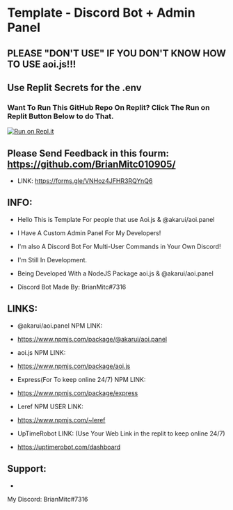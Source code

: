 # Template - Discord Bot + Admin Panel

## PLEASE "DON'T USE" IF YOU DON'T KNOW HOW TO USE aoi.js!!!

## Use Replit Secrets for the .env

### Want To Run This GitHub Repo On Replit? Click The Run on Replit Button Below to do That.

[![Run on Repl.it](https://repl.it/badge/github/BrianMitc010905/aoi.js-Template-Discord-Bot-Developer-Panel.git)](https://repl.it//github/BrianMitc010905/aoi.js-Template-Discord-Bot-Developer-Panel.git)

## Please Send Feedback in this fourm: https://github.com/BrianMitc010905/

- LINK: https://forms.gle/VNHoz4JFHR3RQYnQ6

## INFO: 

- Hello This is Template For people that use Aoi.js & @akarui/aoi.panel

- I Have A Custom Admin Panel For My Developers!

- I'm also A Discord Bot For Multi-User Commands in Your Own Discord! 

- I'm Still In Development. 

- Being Developed With a NodeJS Package aoi.js & @akarui/aoi.panel
- Discord Bot Made By: BrianMitc#7316 

## LINKS:
- @akarui/aoi.panel NPM LINK:
- https://www.npmjs.com/package/@akarui/aoi.panel

- aoi.js NPM LINK:
- https://www.npmjs.com/package/aoi.js

- Express(For To keep online 24/7) NPM LINK: 
- https://www.npmjs.com/package/express

- Leref NPM USER LINK:
- https://www.npmjs.com/~leref

- UpTimeRobot LINK: (Use Your Web Link in the replit to keep online 24/7)
- https://uptimerobot.com/dashboard

## Support:

- <Add Me on Discord For Support>
My Discord: BrianMitc#7316
